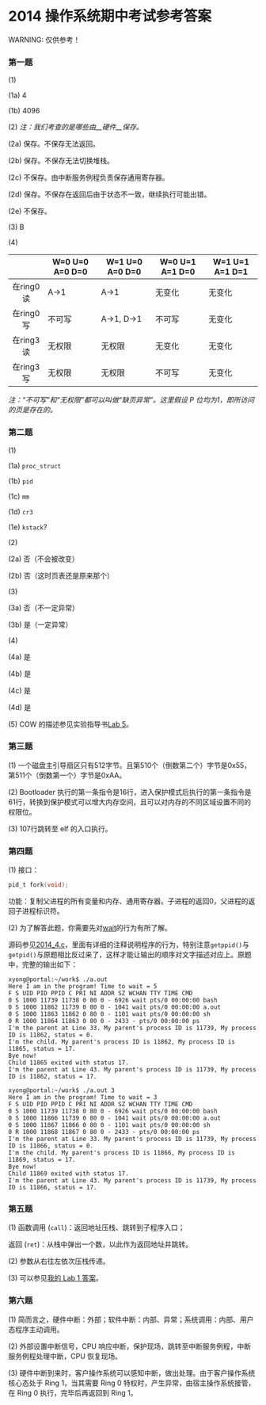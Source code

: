 # 2014 操作系统期中考试参考答案

WARNING: 仅供参考！

### 第一题

(1)

(1a) 4

(1b) 4096

(2) *注：我们考查的是哪些由__硬件__保存。*

(2a) 保存。不保存无法返回。

(2b) 保存。不保存无法切换堆栈。

(2c) 不保存。由中断服务例程负责保存通用寄存器。

(2d) 保存。不保存在返回后由于状态不一致，继续执行可能出错。

(2e) 不保存。

(3) B

(4)

|    | W=0 U=0 A=0 D=0 | W=1 U=0 A=0 D=0 | W=0 U=1 A=1 D=0 | W=1 U=1 A=1 D=1 |
|:--:| --------------- | --------------- | --------------- | --------------- |
|在ring0读|A→1  |A→1      |无变化|无变化|
|在ring0写|不可写|A→1, D→1 |不可写|无变化|
|在ring3读|无权限|无权限    |无变化|无变化|
|在ring3写|无权限|无权限    |不可写|无变化|

*注：“不可写”和“无权限”都可以叫做“缺页异常”。这里假设 P 位均为1，即所访问的页是存在的。*

### 第二题

(1)

(1a) `proc_struct`

(1b) `pid`

(1c) `mm`

(1d) `cr3`

(1e) `kstack`?

(2)

(2a) 否（不会被改变）

(2b) 否（这时页表还是原来那个）

(3)

(3a) 否（不一定异常）

(3b) 是（一定异常）

(4)

(4a) 是

(4b) 是

(4c) 是

(4d) 是

(5) COW 的描述参见实验指导书[Lab 5](https://objectkuan.gitbooks.io/ucore-docs/content/lab5/lab5_2_1_exercises.html)。

### 第三题

(1) 一个磁盘主引导扇区只有512字节。且第510个（倒数第二个）字节是0x55， 第511个（倒数第一个）字节是0xAA。

(2) Bootloader 执行的第一条指令是16行，进入保护模式后执行的第一条指令是61行，转换到保护模式可以增大内存空间，且可以对内存的不同区域设置不同的权限位。

(3) 107行跳转至 elf 的入口执行。

### 第四题

(1) 接口：

```c
pid_t fork(void);
```

功能：复制父进程的所有变量和内存、通用寄存器。子进程的返回0，父进程的返回子进程标识符。

(2) 为了解答此题，你需要先对[wait](http://linux.die.net/man/2/wait)的行为有所了解。

源码参见[2014_4.c](https://github.com/paulzfm/os_course_spoc_exercises/blob/master/midterm-answer/2014_4.c)，里面有详细的注释说明程序的行为，特别注意`getppid()`与`getpid()`与原题相比反过来了，这样才能让输出的顺序对文字描述对应上。原题中，完整的输出如下：

```
xyong@portal:~/work$ ./a.out
Here I am in the program! Time to wait = 5
F S UID PID PPID C PRI NI ADDR SZ WCHAN TTY TIME CMD
0 S 1000 11739 11738 0 80 0 - 6926 wait pts/0 00:00:00 bash
0 S 1000 11862 11739 0 80 0 - 1041 wait pts/0 00:00:00 a.out
0 S 1000 11863 11862 0 80 0 - 1101 wait pts/0 00:00:00 sh
0 R 1000 11864 11863 0 80 0 - 2433 - pts/0 00:00:00 ps
I'm the parent at Line 33. My parent's process ID is 11739, My process ID is 11862, status = 0.
I'm the child. My parent's process ID is 11862, My process ID is 11865, status = 17.
Bye now!
Child 11865 exited with status 17.
I'm the parent at Line 43. My parent's process ID is 11739, My process ID is 11862, status = 17.

xyong@portal:~/work$ ./a.out 3
Here I am in the program! Time to wait = 3
F S UID PID PPID C PRI NI ADDR SZ WCHAN TTY TIME CMD
0 S 1000 11739 11738 0 80 0 - 6926 wait pts/0 00:00:00 bash
0 S 1000 11866 11739 0 80 0 - 1041 wait pts/0 00:00:00 a.out
0 S 1000 11867 11866 0 80 0 - 1101 wait pts/0 00:00:00 sh
0 R 1000 11868 11867 0 80 0 - 2433 - pts/0 00:00:00 ps
I'm the parent at Line 33. My parent's process ID is 11739, My process ID is 11866, status = 0.
I'm the child. My parent's process ID is 11866, My process ID is 11869, status = 17.
Bye now!
Child 11869 exited with status 17.
I'm the parent at Line 43. My parent's process ID is 11739, My process ID is 11866, status = 17.
```

### 第五题

(1) 函数调用 (`call`)：返回地址压栈、跳转到子程序入口；

返回 (`ret`)：从栈中弹出一个数，以此作为返回地址并跳转。

(2) 参数从右往左依次压栈传递。

(3) 可以参见[我的 Lab 1 答案](https://github.com/paulzfm/ucore-os-lab/blob/master/labcodes/lab1/kern/debug/kdebug.c)。

### 第六题

(1) 简而言之，硬件中断：外部；软件中断：内部、异常；系统调用：内部、用户态程序主动调用。

(2) 外部设置中断信号，CPU 响应中断，保护现场，跳转至中断服务例程，中断服务例程处理中断，CPU 恢复现场。

(3) 硬件中断到来时，客户操作系统可以感知中断，做出处理。由于客户操作系统核心态处于 Ring 1，当其需要 Ring 0 特权时，产生异常，由宿主操作系统接管，在 Ring 0 执行，完毕后再返回到 Ring 1。
